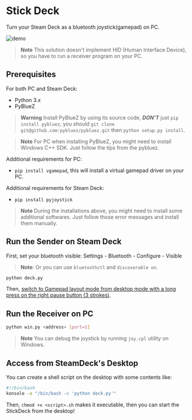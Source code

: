 # Stick Deck

Turn your Steam Deck as a bluetooth joystick(gamepad) on PC.

![demo](img/demo.gif)

> **Note**
> This solution doesn't implement HID (Human Interface Device), so you have to run a receiver program on your PC.

## Prerequisites

For both PC and Steam Deck:

- Python 3.x
- PyBlueZ

> **Warning**
> Install PyBlueZ by using its source code, **_DON'T_** just `pip install pybluez`, you should `git clone git@github.com:pybluez/pybluez.git` then `python setup.py install`.

> **Note**
> For PC when installing PyBlueZ, you might need to install Windows C++ SDK. Just follow the tips from the pybluez.

Additional requirements for PC:

- `pip install vgamepad`, this will install a virtual gamepad driver on your PC.

Additional requirements for Steam Deck:

- `pip install pyjoystick`

> **Note**
> During the installations above, you might need to install some additional softwares. Just follow those error messages and install them manually.

## Run the Sender on Steam Deck

First, set your bluetooth visible: Settings - Bluetooth - Configure - Visible

> **Note**: Or you can use `bluetoothctl` and `discoverable on`.

```bash
python deck.py
```

Then, [switch to Gamepad layout mode from desktop mode with a long press on the right pause button (3 strokes)](https://github.com/ValveSoftware/steam-for-linux/issues/8904).

## Run the Receiver on PC

```bash
python win.py <address> [port=1]
```

> **Note**
> You can debug the joystick by running `joy.cpl` utility on Windows.

## Access from SteamDeck's Desktop

You can create a shell script on the desktop with some contents like:

```bash
#!/bin/bash
konsole -e "/bin/bash -c 'python deck.py'"
```

Then, `chmod +x <script>.sh` makes it executable, then you can start the StickDeck from the desktop!
